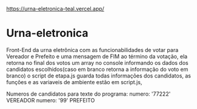 https://urna-eletronica-teal.vercel.app/

# Urna-eletronica

Front-End da urna eletrônica com as funcionabilidades de votar para Vereador e Prefeito e uma mensagem de FIM ao término da votação, ela retorna no final dos votos um array no console informando os dados dos candidatos escolhidos(caso em branco retorna a informação do voto em branco) o script de etapa.js guarda todas informações dos candidatos, as funções e as variaveis de ambiente estão em script.js, 

Numeros de candidatos para texte do programa: 
      numero: '77222' VEREADOR
        numero: '99' PREFEITO
